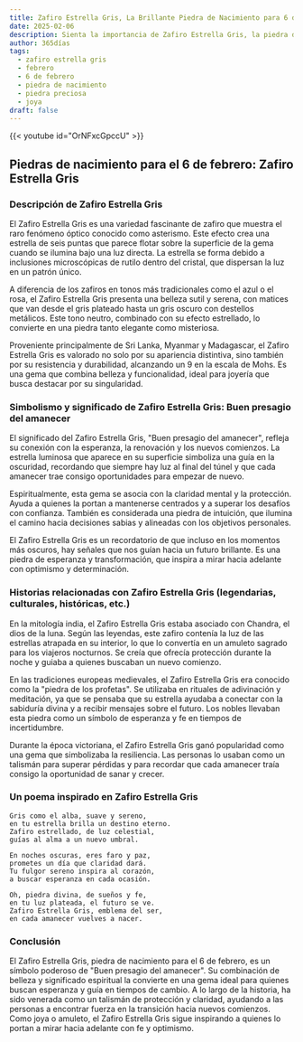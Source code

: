 ```yaml
---
title: Zafiro Estrella Gris, La Brillante Piedra de Nacimiento para 6 de febrero
date: 2025-02-06
description: Sienta la importancia de Zafiro Estrella Gris, la piedra de nacimiento de 6 de febrero que simboliza Buen presagio del amanecer. Deje que su belleza y significado iluminen su día.
author: 365días
tags:
  - zafiro estrella gris
  - febrero
  - 6 de febrero
  - piedra de nacimiento
  - piedra preciosa
  - joya
draft: false
---
```


{{< youtube id="OrNFxcGpccU" >}}

## Piedras de nacimiento para el 6 de febrero: Zafiro Estrella Gris

### Descripción de Zafiro Estrella Gris

El Zafiro Estrella Gris es una variedad fascinante de zafiro que muestra el raro fenómeno óptico conocido como asterismo. Este efecto crea una estrella de seis puntas que parece flotar sobre la superficie de la gema cuando se ilumina bajo una luz directa. La estrella se forma debido a inclusiones microscópicas de rutilo dentro del cristal, que dispersan la luz en un patrón único.

A diferencia de los zafiros en tonos más tradicionales como el azul o el rosa, el Zafiro Estrella Gris presenta una belleza sutil y serena, con matices que van desde el gris plateado hasta un gris oscuro con destellos metálicos. Este tono neutro, combinado con su efecto estrellado, lo convierte en una piedra tanto elegante como misteriosa.

Proveniente principalmente de Sri Lanka, Myanmar y Madagascar, el Zafiro Estrella Gris es valorado no solo por su apariencia distintiva, sino también por su resistencia y durabilidad, alcanzando un 9 en la escala de Mohs. Es una gema que combina belleza y funcionalidad, ideal para joyería que busca destacar por su singularidad.

### Simbolismo y significado de Zafiro Estrella Gris: Buen presagio del amanecer

El significado del Zafiro Estrella Gris, "Buen presagio del amanecer", refleja su conexión con la esperanza, la renovación y los nuevos comienzos. La estrella luminosa que aparece en su superficie simboliza una guía en la oscuridad, recordando que siempre hay luz al final del túnel y que cada amanecer trae consigo oportunidades para empezar de nuevo.

Espiritualmente, esta gema se asocia con la claridad mental y la protección. Ayuda a quienes la portan a mantenerse centrados y a superar los desafíos con confianza. También es considerada una piedra de intuición, que ilumina el camino hacia decisiones sabias y alineadas con los objetivos personales.

El Zafiro Estrella Gris es un recordatorio de que incluso en los momentos más oscuros, hay señales que nos guían hacia un futuro brillante. Es una piedra de esperanza y transformación, que inspira a mirar hacia adelante con optimismo y determinación.

### Historias relacionadas con Zafiro Estrella Gris (legendarias, culturales, históricas, etc.)

En la mitología india, el Zafiro Estrella Gris estaba asociado con Chandra, el dios de la luna. Según las leyendas, este zafiro contenía la luz de las estrellas atrapada en su interior, lo que lo convertía en un amuleto sagrado para los viajeros nocturnos. Se creía que ofrecía protección durante la noche y guiaba a quienes buscaban un nuevo comienzo.

En las tradiciones europeas medievales, el Zafiro Estrella Gris era conocido como la "piedra de los profetas". Se utilizaba en rituales de adivinación y meditación, ya que se pensaba que su estrella ayudaba a conectar con la sabiduría divina y a recibir mensajes sobre el futuro. Los nobles llevaban esta piedra como un símbolo de esperanza y fe en tiempos de incertidumbre.

Durante la época victoriana, el Zafiro Estrella Gris ganó popularidad como una gema que simbolizaba la resiliencia. Las personas lo usaban como un talismán para superar pérdidas y para recordar que cada amanecer traía consigo la oportunidad de sanar y crecer.

### Un poema inspirado en Zafiro Estrella Gris

```
Gris como el alba, suave y sereno,  
en tu estrella brilla un destino eterno.  
Zafiro estrellado, de luz celestial,  
guías al alma a un nuevo umbral.  

En noches oscuras, eres faro y paz,  
prometes un día que claridad dará.  
Tu fulgor sereno inspira al corazón,  
a buscar esperanza en cada ocasión.  

Oh, piedra divina, de sueños y fe,  
en tu luz plateada, el futuro se ve.  
Zafiro Estrella Gris, emblema del ser,  
en cada amanecer vuelves a nacer.
```

### Conclusión

El Zafiro Estrella Gris, piedra de nacimiento para el 6 de febrero, es un símbolo poderoso de "Buen presagio del amanecer". Su combinación de belleza y significado espiritual la convierte en una gema ideal para quienes buscan esperanza y guía en tiempos de cambio. A lo largo de la historia, ha sido venerada como un talismán de protección y claridad, ayudando a las personas a encontrar fuerza en la transición hacia nuevos comienzos. Como joya o amuleto, el Zafiro Estrella Gris sigue inspirando a quienes lo portan a mirar hacia adelante con fe y optimismo.